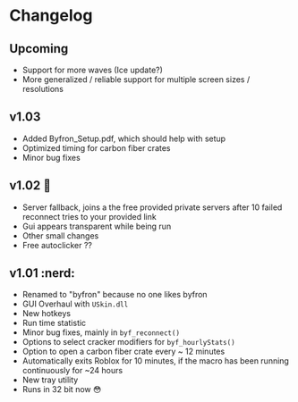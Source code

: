 # Changelog

## Upcoming
- Support for more waves (Ice update?)
- More generalized / reliable support for multiple screen sizes / resolutions

## v1.03
- Added Byfron_Setup.pdf, which should help with setup
- Optimized timing for carbon fiber crates
- Minor bug fixes

## v1.02 :moyai:
- Server fallback, joins a the free provided private servers after 10 failed reconnect tries to your provided link
- Gui appears transparent while being run
- Other small changes
- Free autoclicker ??

## v1.01 :nerd:
- Renamed to "byfron" because no one likes byfron
- GUI Overhaul with `USkin.dll`
- New hotkeys
- Run time statistic
- Minor bug fixes, mainly in `byf_reconnect()`
- Options to select cracker modifiers for `byf_hourlyStats()`
- Option to open a carbon fiber crate every ~ 12 minutes
- Automatically exits Roblox for 10 minutes, if the macro has been running continuously for ~24 hours
- New tray utility
- Runs in 32 bit now :flushed:

